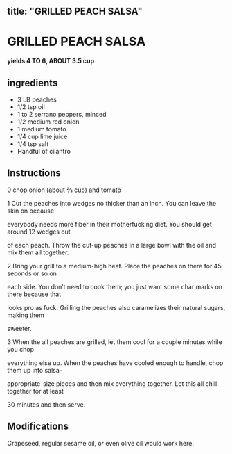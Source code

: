 

title: "GRILLED PEACH SALSA"
---
# GRILLED PEACH SALSA



#### yields  4 TO 6, ABOUT 3.5 cup


## ingredients
* 3 LB peaches 
* 1/2 tsp oil 
* 1 to 2 serrano peppers, minced 
* 1/2 medium red onion 
* 1 medium tomato 
* 1/4 cup lime juice 
* 1/4 tsp salt 
* Handful of cilantro 



## Instructions
0 chop onion (about 2⁄3 cup) and tomato

1 Cut the peaches into wedges no thicker than an inch. You can leave the skin on because

everybody needs more fiber in their motherfucking diet. You should get around 12 wedges out

of each peach. Throw the cut-up peaches in a large bowl with the oil and mix them all together.

2 Bring your grill to a medium-high heat. Place the peaches on there for 45 seconds or so on

each side. You don’t need to cook them; you just want some char marks on there because that

looks pro as fuck. Grilling the peaches also caramelizes their natural sugars, making them

sweeter.

3 When the all peaches are grilled, let them cool for a couple minutes while you chop

everything else up. When the peaches have cooled enough to handle, chop them up into salsa-

appropriate-size pieces and then mix everything together. Let this all chill together for at least

30 minutes and then serve.



## Modifications
Grapeseed, regular sesame oil, or even olive oil would work here.




